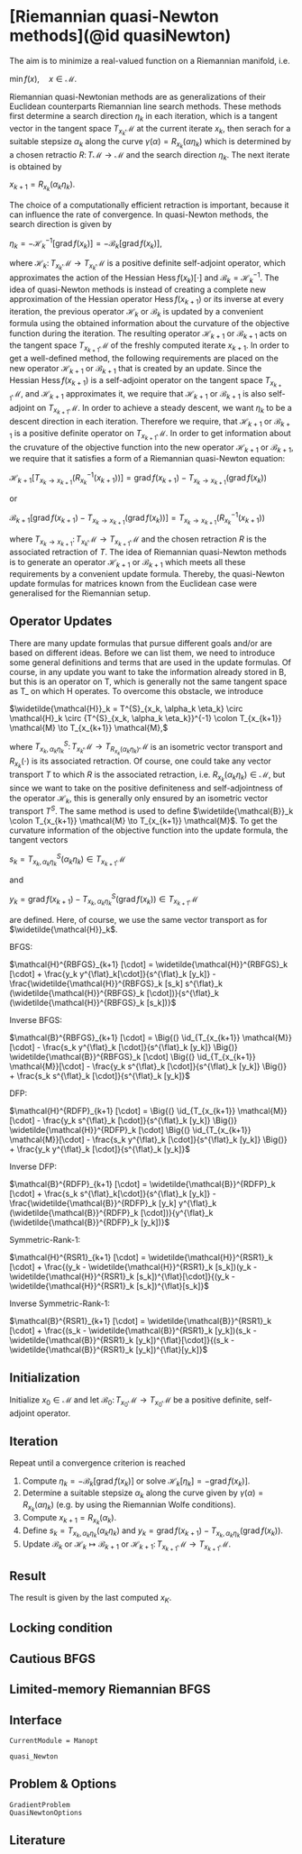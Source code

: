 # [Riemannian quasi-Newton methods](@id quasiNewton)

The aim is to minimize a real-valued function on a Riemannian manifold, i.e.

$\min f(x), \quad x \in \mathcal{M}.$

Riemannian quasi-Newtonian methods are as generalizations of their Euclidean counterparts Riemannian line search methods. These methods first determine a search direction $\eta_k$ in each iteration, which is a tangent vector in the tangent space $T_{x_k} \mathcal{M}$ at the current iterate $x_k$, then serach for a suitable stepsize $\alpha_k$ along the curve $\gamma(\alpha) = R_{x_k}(\alpha \eta_k)$ which is determined by a chosen retractio $R \colon T \mathcal{M} \to \mathcal{M}$ and the search direction $\eta_k$. The next iterate is obtained by

$x_{k+1} = R_{x_k}(\alpha_k \eta_k).$

The choice of a computationally efficient retraction is important, because it can influence the rate of convergence. 
In quasi-Newton methods, the search direction is given by

$\eta_k = -{\mathcal{H}_k}^{-1}[\operatorname{grad} f (x_k)] = -\mathcal{B}_k [\operatorname{grad} f (x_k)],$

where $\mathcal{H}_k \colon T_{x_k} \mathcal{M} \to T_{x_k} \mathcal{M}$ is a positive definite self-adjoint operator, which approximates the action of the Hessian $\operatorname{Hess} f (x_k)[\cdot]$ and $\mathcal{B}_k = {\mathcal{H}_k}^{-1}$. The idea of quasi-Newton methods is instead of creating a complete new approximation of the Hessian operator $\operatorname{Hess} f(x_{k+1})$ or its inverse at every iteration, the previous operator $\mathcal{H}_k$ or $\mathcal{B}_k$ is updated by a convenient formula using the obtained information about the curvature of the objective function during the iteration. The resulting operator $\mathcal{H}_{k+1}$ or $\mathcal{B}_{k+1}$ acts on the tangent space $T_{x_{k+1}} \mathcal{M}$ of the freshly computed iterate $x_{k+1}$.
In order to get a well-defined method, the following requirements are placed on the new operator $\mathcal{H}_{k+1}$ or $\mathcal{B}_{k+1}$ that is created by an update. Since the Hessian $\operatorname{Hess} f(x_{k+1})$ is a self-adjoint operator on the tangent space $T_{x_{k+1}} \mathcal{M}$, and $\mathcal{H}_{k+1}$ approximates it, we require that $\mathcal{H}_{k+1}$ or $\mathcal{B}_{k+1}$ is also self-adjoint on $T_{x_{k+1}} \mathcal{M}$. In order to achieve a steady descent, we want $\eta_k$ to be a descent direction in each iteration. Therefore we require, that $\mathcal{H}_{k+1}$ or $\mathcal{B}_{k+1}$ is a positive definite operator on $T_{x_{k+1}} \mathcal{M}$. In order to get information about the cruvature of the objective function into the new operator $\mathcal{H}_{k+1}$ or $\mathcal{B}_{k+1}$, we require that it satisfies a form of a Riemannian quasi-Newton equation:

$\mathcal{H}_{k+1} [T_{x_k \rightarrow x_{k+1}}({R_{x_k}}^{-1}(x_{k+1}))] = \operatorname{grad} f(x_{k+1}) - T_{x_k \rightarrow x_{k+1}}(\operatorname{grad} f(x_k))$

or 

$\mathcal{B}_{k+1} [\operatorname{grad} f(x_{k+1}) - T_{x_k \rightarrow x_{k+1}}(\operatorname{grad} f(x_k))] = T_{x_k \rightarrow x_{k+1}}({R_{x_k}}^{-1}(x_{k+1}))$

where $T_{x_k \rightarrow x_{k+1}} \colon T_{x_k} \mathcal{M} \to T_{x_{k+1}} \mathcal{M}$ and the chosen retraction $R$ is the associated retraction of $T$. 
The idea of Riemannian quasi-Newton methods is to generate an operator $\mathcal{H}_{k+1}$ or $\mathcal{B}_{k+1}$ which meets all these requirements by a convenient update formula. Thereby, the quasi-Newton update formulas for matrices known from the Euclidean case were generalised for the Riemannian setup. 

## Operator Updates

There are many update formulas that pursue different goals and/or are based on different ideas. Before we can list them, we need to introduce some general definitions and terms that are used in the update formulas. 
Of course, in any update you want to take the information already stored in B, but this is an operator on T, which is generally not the same tangent space as T_ on which H operates. To overcome this obstacle, we introduce

$\widetilde{\mathcal{H}}_k = T^{S}_{x_k, \alpha_k \eta_k} \circ \mathcal{H}_k \circ {T^{S}_{x_k, \alpha_k \eta_k}}^{-1} \colon T_{x_{k+1}} \mathcal{M} \to T_{x_{k+1}} \mathcal{M},$

where $T^{S}_{x_k, \alpha_k \eta_k} \colon T_{x_k} \mathcal{M} \to T_{R_{x_k}(\alpha_k \eta_k)} \mathcal{M}$ is an isometric vector transport and $R_{x_k}(\cdot)$ is its associated retraction. Of course, one could take any vector transport $T$ to which $R$ is the associated retraction, i.e. $R_{x_k}(\alpha_k \eta_k) \in \mathcal{M}$, but since we want to take on the positive definiteness and self-adjointness of the operator $\mathcal{H}_k$, this is generally only ensured by an isometric vector transport $T^S$. The same method is used to define $\widetilde{\mathcal{B}}_k \colon T_{x_{k+1}} \mathcal{M} \to T_{x_{k+1}} \mathcal{M}$. 
To get the curvature information of the objective function into the update formula, the tangent vectors 

$s_k = T^{S}_{x_k, \alpha_k \eta_k}(\alpha_k \eta_k) \in T_{x_{k+1}} \mathcal{M}$

and 

$y_k = \operatorname{grad} f(x_{k+1}) - T^{S}_{x_k, \alpha_k \eta_k}(\operatorname{grad} f(x_k)) \in T_{x_{k+1}} \mathcal{M}$

are defined. Here, of course, we use the same vector transport as for $\widetilde{\mathcal{H}}_k$.

BFGS:

$\mathcal{H}^{RBFGS}_{k+1} [\cdot] = \widetilde{\mathcal{H}}^{RBFGS}_k [\cdot] + \frac{y_k y^{\flat}_k[\cdot]}{s^{\flat}_k [y_k]} - \frac{\widetilde{\mathcal{H}}^{RBFGS}_k [s_k] s^{\flat}_k (\widetilde{\mathcal{H}}^{RBFGS}_k [\cdot])}{s^{\flat}_k (\widetilde{\mathcal{H}}^{RBFGS}_k [s_k])}$

Inverse BFGS: 

$\mathcal{B}^{RBFGS}_{k+1} [\cdot] = \Big{(} \id_{T_{x_{k+1}} \mathcal{M}}[\cdot] - \frac{s_k y^{\flat}_k [\cdot]}{s^{\flat}_k [y_k]} \Big{)} \widetilde{\mathcal{B}}^{RBFGS}_k [\cdot] \Big{(} \id_{T_{x_{k+1}} \mathcal{M}}[\cdot] - \frac{y_k s^{\flat}_k [\cdot]}{s^{\flat}_k [y_k]} \Big{)} + \frac{s_k s^{\flat}_k [\cdot]}{s^{\flat}_k [y_k]}$

DFP:

$\mathcal{H}^{RDFP}_{k+1} [\cdot] = \Big{(} \id_{T_{x_{k+1}} \mathcal{M}}[\cdot] - \frac{y_k s^{\flat}_k [\cdot]}{s^{\flat}_k [y_k]} \Big{)} \widetilde{\mathcal{H}}^{RDFP}_k [\cdot] \Big{(} \id_{T_{x_{k+1}} \mathcal{M}}[\cdot] - \frac{s_k y^{\flat}_k [\cdot]}{s^{\flat}_k [y_k]} \Big{)} + \frac{y_k y^{\flat}_k [\cdot]}{s^{\flat}_k [y_k]}$

Inverse DFP:

$\mathcal{B}^{RDFP}_{k+1} [\cdot] = \widetilde{\mathcal{B}}^{RDFP}_k [\cdot] + \frac{s_k s^{\flat}_k[\cdot]}{s^{\flat}_k [y_k]} - \frac{\widetilde{\mathcal{B}}^{RDFP}_k [y_k]  y^{\flat}_k (\widetilde{\mathcal{B}}^{RDFP}_k [\cdot])}{y^{\flat}_k (\widetilde{\mathcal{B}}^{RDFP}_k [y_k])}$

Symmetric-Rank-1:

$\mathcal{H}^{RSR1}_{k+1} [\cdot] = \widetilde{\mathcal{H}}^{RSR1}_k [\cdot] + \frac{(y_k - \widetilde{\mathcal{H}}^{RSR1}_k [s_k])(y_k - \widetilde{\mathcal{H}}^{RSR1}_k [s_k])^{\flat}[\cdot]}{(y_k - \widetilde{\mathcal{H}}^{RSR1}_k [s_k])^{\flat}[s_k]}$

Inverse Symmetric-Rank-1:

$\mathcal{B}^{RSR1}_{k+1} [\cdot] = \widetilde{\mathcal{B}}^{RSR1}_k [\cdot] + \frac{(s_k - \widetilde{\mathcal{B}}^{RSR1}_k [y_k])(s_k - \widetilde{\mathcal{B}}^{RSR1}_k [y_k])^{\flat}[\cdot]}{(s_k - \widetilde{\mathcal{B}}^{RSR1}_k [y_k])^{\flat}[y_k]}$

## Initialization

Initialize $x_0 \in \mathcal{M}$ and let $\mathcal{B}_0 \colon T_{x_0} \mathcal{M} \to T_{x_0} \mathcal{M}$ be a positive definite, self-adjoint operator.

## Iteration

Repeat until a convergence criterion is reached

1. Compute $\eta_k = -\mathcal{B}_k [\operatorname{grad} f (x_k)]$ or solve $\mathcal{H}_k [\eta_k] = -\operatorname{grad} f (x_k)]$.
2. Determine a suitable stepsize $\alpha_k$ along the curve given by $\gamma(\alpha) = R_{x_k}(\alpha \eta_k)$ (e.g. by using the Riemannian Wolfe conditions).
3. Compute $x_{k+1} = R_{x_k}(\alpha_k)$.
4. Define $s_k = T_{x_k, \alpha_k \eta_k}(\alpha_k \eta_k)$ and $y_k = \operatorname{grad} f(x_{k+1}) - T_{x_k, \alpha_k \eta_k}(\operatorname{grad} f(x_k))$.
5. Update $\mathcal{B}_k \text{ or } \mathcal{H}_k \mapsto \mathcal{B}_{k+1} \text{ or } \mathcal{H}_{k+1} \colon T_{x_{k+1}} \mathcal{M} \to T_{x_{k+1}} \mathcal{M}$.

## Result

The result is given by the last computed $x_K$.

## Locking condition

## Cautious BFGS

## Limited-memory Riemannian BFGS


## Interface

```@meta
CurrentModule = Manopt
```

```@docs
quasi_Newton
```

## Problem & Options

```@docs
GradientProblem
QuasiNewtonOptions
```


## Literature

